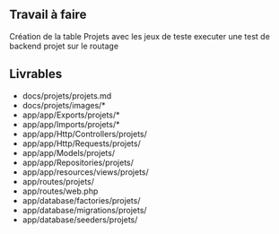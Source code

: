 ## Travail à faire

Création de la table Projets avec les jeux de teste
executer une test de backend projet sur le routage

## Livrables

- docs/projets/projets.md
- docs/projets/images/*
- app/app/Exports/projets/*
- app/app/Imports/projets/*
- app/app/Http/Controllers/projets/
- app/app/Http/Requests/projets/
- app/app/Models/projets/
- app/app/Repositories/projets/
- app/app/resources/views/projets/
- app/routes/projets/
- app/routes/web.php
- app/database/factories/projets/
- app/database/migrations/projets/
- app/database/seeders/projets/
